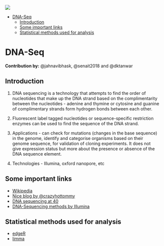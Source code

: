 <a href="https://zenhub.com"><img src="https://raw.githubusercontent.com/ZenHubIO/support/master/zenhub-badge.png"></a>
<!-- START doctoc generated TOC please keep comment here to allow auto update -->
<!-- DON'T EDIT THIS SECTION, INSTEAD RE-RUN doctoc TO UPDATE -->


- [DNA-Seq](#dna-seq)
  - [Introduction](#introduction)
  - [Some important links](#some-important-links)
  - [Statistical methods used for analysis](#statistical-methods-used-for-analysis)

<!-- END doctoc generated TOC please keep comment here to allow auto update -->

# DNA-Seq

**Contribution by:** @jahnavibhask, @senait2018 and @dktanwar

## Introduction

1. DNA sequencing is a technology that attempts to find the order of nucleotides that make up the DNA strand based on the complimentarity between the nucleotides - adenine and thymine or cytosine and guanine of complimentary strands form hydrogen bonds between each other.

2. Fluorescent label tagged nucleotides or sequence-specific restriction enzymes can be used to find the sequence of the DNA strand.

3. Applications - can check for mutations (changes in the base sequence) in the genome, identify and categorise organisms based on their genome sequence, for validation of cloning experiments. It does not give expression status but more about the presence or absence of the DNA sequence element.

4. Technologies - Illumina, oxford nanopore, etc


## Some important links

- [Wikipedia](https://en.wikipedia.org/wiki/DNA_sequencing)
- [Nice blog by @crazyhottommy](https://github.com/crazyhottommy/DNA-seq-analysis)
- [DNA sequencing at 40](https://www.nature.com/articles/nature24286)
- [DNA-Sequencing methods by Illumina](https://www.illumina.com/content/dam/illumina-marketing/documents/products/research_reviews/dna-sequencing-methods-review-web.pdf)


## Statistical methods used for analysis

- [edgeR](http://bioconductor.org/packages/release/bioc/html/edgeR.html)
- [limma](https://bioconductor.org/packages/release/bioc/html/limma.html)